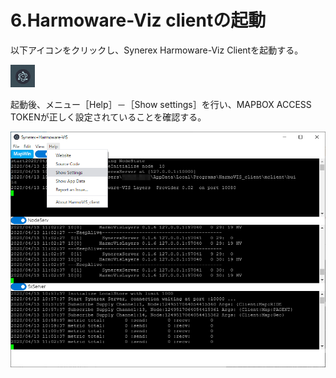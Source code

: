 # 6.Harmoware-Viz clientの起動

以下アイコンをクリックし、Synerex Harmoware-Viz Clientを起動する。

![img](../img/0600/0601.png)



起動後、メニュー［Help］－［Show settings］を行い、MAPBOX ACCESS TOKENが正しく設定されていることを確認する。

![img](../img/0600/0602.png)
